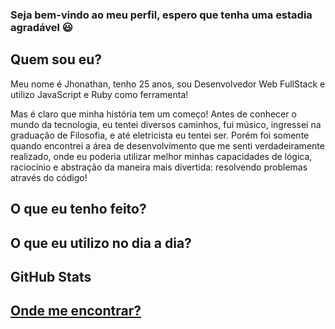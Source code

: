 ### Seja bem-vindo ao meu perfil, espero que tenha uma estadia agradável 😃

<h2>Quem sou eu?</h2>
<div id="perfil" align="flex-start">
  <p>Meu nome é Jhonathan, tenho 25 anos, sou Desenvolvedor Web FullStack e utilizo JavaScript e Ruby como ferramenta!</p>
  <p>Mas é claro que minha história tem um começo! Antes de conhecer o mundo da tecnologia, eu tentei diversos caminhos, fui músico, ingressei na graduação de Filosofia, e até eletricista eu tentei ser. Porém foi somente quando encontrei a área de desenvolvimento que me senti verdadeiramente realizado, onde eu poderia utilizar melhor minhas capacidades de lógica, raciocínio e abstração da maneira mais divertida: resolvendo problemas através do código!</p>
</div>

<h2>O que eu tenho feito?</h2>
<div  align="flex-start" style="display: none;">
  <p>Eu venho buscando melhorar ainda mais minhas habilidades de autodidatismo, aprimorando minha capacidade de aprender ferramentas e tecnologias com mais agilidade, além, é claro, de melhorar, sempre, minhas habilidades interpessoais. Tenho desenvolvido diversos projetos onde venho exercitando conceitos de trabalho em equipe, metodologias ágeis, e afins.</p>
</div>

<h2>O que eu utilizo no dia a dia?</h2>
<div align="flex-start" style="display: none;">
  <h3>Tecnologias:</h3>
  <img src="https://img.shields.io/badge/JavaScript-323330?style=for-the-badge&logo=javascript&logoColor=F7DF1E">
  <img src="https://img.shields.io/badge/HTML5-E34F26?style=for-the-badge&logo=html5&logoColor=white">
  <img src="https://img.shields.io/badge/CSS3-1572B6?style=for-the-badge&logo=css3&logoColor=white">
  <img src="https://img.shields.io/badge/React-20232A?style=for-the-badge&logo=react&logoColor=61DAFB">
  <img src="https://img.shields.io/badge/TypeScript-007ACC?style=for-the-badge&logo=typescript&logoColor=white">
  <img src="https://img.shields.io/badge/Node%20js-339933?style=for-the-badge&logo=nodedotjs&logoColor=white">
  <img src="https://img.shields.io/badge/Jest-C21325?style=for-the-badge&logo=jest&logoColor=white">
  <img src="https://img.shields.io/badge/nestjs-E0234E?style=for-the-badge&logo=nestjs&logoColor=white">
  <img src="https://img.shields.io/badge/PostgreSQL-316192?style=for-the-badge&logo=postgresql&logoColor=white">
  <img src="https://img.shields.io/badge/MongoDB-4EA94B?style=for-the-badge&logo=mongodb&logoColor=white">
  <img src="https://img.shields.io/badge/Prisma-3982CE?style=for-the-badge&logo=Prisma&logoColor=white">
  <img src="https://img.shields.io/badge/JWT-000000?style=for-the-badge&logo=JSON%20web%20tokens&logoColor=white">
  <img src="https://img.shields.io/badge/Ruby-white?style=for-the-badge&logo=Ruby&logoColor=red">
  
  <h3>Ferramentas:</h3>
  <img src="https://img.shields.io/badge/Linux-FCC624?style=for-the-badge&logo=linux&logoColor=black">
  <img src="https://img.shields.io/badge/axios-671ddf?&style=for-the-badge&logo=axios&logoColor=white">
  <img src="https://img.shields.io/badge/Vite-B73BFE?style=for-the-badge&logo=vite&logoColor=FFD62E">
  <img src="https://img.shields.io/badge/npm-CB3837?style=for-the-badge&logo=npm&logoColor=white">
  <img src="https://img.shields.io/badge/Express%20js-000000?style=for-the-badge&logo=express&logoColor=white">
  <img src="https://img.shields.io/badge/ts--node-3178C6?style=for-the-badge&logo=ts-node&logoColor=white">
  <img src="https://img.shields.io/badge/Vercel-000000?style=for-the-badge&logo=vercel&logoColor=white">
  <img src="https://img.shields.io/badge/Render-46E3B7?style=for-the-badge&logo=render&logoColor=white">
  <img src="https://img.shields.io/badge/Swagger-85EA2D?style=for-the-badge&logo=Swagger&logoColor=white">
  <img src="https://img.shields.io/badge/Insomnia-5849be?style=for-the-badge&logo=Insomnia&logoColor=white">
  <img src="https://img.shields.io/badge/Notion-000000?style=for-the-badge&logo=notion&logoColor=white">
  <img src="https://img.shields.io/badge/Trello-0052CC?style=for-the-badge&logo=trello&logoColor=white">
  <img src="https://img.shields.io/badge/eslint-3A33D1?style=for-the-badge&logo=eslint&logoColor=white">
  <img src="https://img.shields.io/badge/prettier-1A2C34?style=for-the-badge&logo=prettier&logoColor=F7BA3E">
  <img src="https://img.shields.io/badge/Editor%20Config-E0EFEF?style=for-the-badge&logo=editorconfig&logoColor=000">
</div>

<h2>GitHub Stats</h2>
<div align="center" style="display: none;">
<a href="https://github.com/csjhonathan">
<img height="180em" src="https://github-readme-stats.vercel.app/api/top-langs/?username=csjhonathan&layout=compact&langs_count=7&theme=dracula"/>
<img height="180em" src="https://github-readme-stats.vercel.app/api?username=csjhonathan&show_icons=true&theme=dracula&include_all_commits=true&count_private=true"/>
</div>

<h2>Onde me encontrar?</h2>
<div align="flex-start" style="display: none;">
  
  [![Send Email](https://img.shields.io/badge/Gmail-D14836?style=for-the-badge&logo=gmail&logoColor=white)](mailto:jhonathancarv.s@gmail.com)
  <a href="https://www.linkedin.com/in/jhonathancarv-s/"><img src="https://img.shields.io/badge/LinkedIn-0077B5?style=for-the-badge&logo=linkedin&logoColor=white"></a>
</div>
